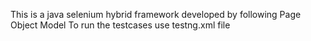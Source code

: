 This is a java selenium hybrid framework developed by following 
Page Object Model
To run the testcases use testng.xml file
